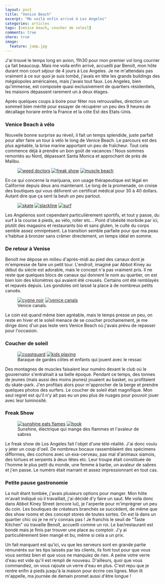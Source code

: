 ```yaml
---
layout: post
title: "Venice Beach"
excerpt: "Me voilà enfin arrivé à Los Angeles"
categories: articles
tags: [venice beach, coucher de soleil]
comments: true
share: true
image:
  feature: jump.jpg
---
```


J'ai trouvé le temps long en avion, 11h30 pour mon premier vol long courrier ça fait beaucoup. Mais me voila enfin arrivé, accueilli par Benoît, mon hôte durant mon court séjour de 4 jours à Los Angeles.
Je ne m'attendais pas vraiment à ce sur quoi je suis tombé, j'avais en tête les grands buildings des mégalopoles américaines, mais j'avais tout faux. Los Angeles, bien qu'immense, est composée quasi exclusivement de quartiers résidentiels, les maisons dépassent rarement un à deux étages.

Après quelques coups à boire pour fêter nos retrouvailles, direction un sommeil bien mérité pour essayer de récupérer un peu des 9 heures de décallage horaire entre la France et la côte Est des Etats-Unis.

### Venice Beach à vélo
Nouvelle bonne surprise au réveil,  il fait un temps splendide, juste parfait pour aller faire un tour à vélo le long de Venice Beach.
Le parcours est des plus agréable, la brise marine apportant un peu de fraîcheur. Tout cela commence déjà à prendre un bon goût de vacances !
Nous sommes remontés au Nord, dépassant Santa Monica et approchant de près de Malibu.
<figure class="third">
	<a href="{{site.url}}/images/doctors.jpg"><img src="{{site.url}}/images/doctors.jpg" alt="weed doctors"></a>
	<a href="{{site.url}}/images/freakshow.jpg"><img src="{{site.url}}/images/freakshow.jpg" alt="freak show"></a>
	<a href="{{site.url}}/images/muscu.jpg"><img src="{{site.url}}/images/muscu.jpg" alt="muscle beach"></a>
</figure>
En ce qui concerne la marijuana, son usage thérapeutique est légal en Californie depuis deux ans maintenant. Le long de la promenade, on croise des boutiques qui vous délivrent un certificat médical pour 30 à 40 dollars. Autant dire que ça sent la beuh un peu partout.
<figure class="third">
	<a href="{{site.url}}/images/skate.jpg"><img src="{{site.url}}/images/skate.jpg" alt="skate"></a>
	<a href="{{site.url}}/images/slack.jpg"><img src="{{site.url}}/images/slack.jpg" alt="slackline"></a>
	<a href="{{site.url}}/images/surf.jpg"><img src="{{site.url}}/images/surf.jpg" alt="surf"></a>
</figure>
Les Angelenos sont cependant particulièrement sportifs, et tout y passe, du surf à la course à pieds, au vélo, roller etc... Point d'obésité morbide par ici, plutôt des magasins et restaurants bio et sans gluten, le culte du corps semble assez omniprésent. La transition semble parfaite pour que ma peau s'habitue à bronzer sans crâmer directement, un temps idéal en somme.

### De retour à Venise
Benoît me dépose en milieu d'après-midi au pied des canaux dont je m'empresse de faire un petit tour.
L'endroit, imaginé par Abbot Kiney au début du siècle est adorable, mais le concept n'a pas vraiment pris. Il ne reste que quelques blocs de canaux qui donnent le nom au quartier, on est bien loin des kilomètres qui avaient été creusés. Certains ont été remblayés et repavés depuis. Les gondoles ont laissé la place à de nombreux petits canoës.
<figure class="half">
	<a href="{{site.url}}/images/cygne.jpg"><img src="{{site.url}}/images/cygne.jpg" alt="cygne noir"></a>
	<a href="{{site.url}}/images/venice.jpg"><img src="{{site.url}}/images/venice.jpg" alt="venice canals"></a>
	<figcaption>Venice canals.</figcaption>
</figure>
Le coin est quand même bien agréable, mais le temps presse un peu, on reste en hiver et le soleil menace de se coucher prochainement, je me dirige donc d'un pas leste vers Venice Beach où j'avais prévu  de repasser pour l'occasion.

### Coucher de soleil
<figure class="half">
	<a href="{{site.url}}/images/coastguard.jpg"><img src="{{site.url}}/images/coastguard.jpg" alt="coastguard"></a>
	<a href="{{site.url}}/images/kids.jpg"><img src="{{site.url}}/images/kids.jpg" alt="kids playing"></a>
	<figcaption>Baraque de gardes côtes et enfants qui jouent avec le ressac</figcaption>
</figure>
Des montagnes de muscles faisaient leur numéro devant le club où le gouvernator s'entraînait à sa belle époque. Pendant ce temps, des tonnes de jeunes (mais aussi des moins jeunes) jouaient au basket, ou profitaient du skate-park. J'en profitais alors pour m'approcher de la berge et prendre quelques photos des surfers.
Le coucher de soleil était magnifique. Mon seul regret est qu'il n'y ait pas eu un peu plus de nuages pour pouvoir jouer avec leur luminosité.

### Freak Show
<figure class="half">
	<a href="{{site.url}}/images/sunshine.jpg"><img src="{{site.url}}/images/sunshine.jpg" alt="sunshine eats flames"></a>
	<a href="{{site.url}}/images/hook.jpg"><img src="{{site.url}}/images/hook.jpg" alt="hook"></a>
	<figcaption>Sunshine, électrique qui mange des flammes et l'avaleur de sabres</figcaption>
</figure>
Le freak show de Los Angeles fait l'objet d'une télé-réalité. J'ai donc voulu y jeter un coup d'oeil. De nombreux bocaux rassemblaient des spécimens difformes, des cochons avec un exa-cerveau, pas mal d'animaux siamois, des tortues et serpents à deux têtes etc. Leur troupe était constituée de l'homme le plus petit du monde, une femme à barbe, un avaleur de sabres et j'en  passe. Le numéro était marrant et assez impressionnant en tout cas.

### Petite pause gastronomie
La nuit étant tombée, j'avais plusieurs options pour manger. Mon hôte m'avait indiqué où il travaillait, j'ai décidé d'y faire un saut.
Me voila donc dans Abbot Kiney Street (encore lui), je l'arpente pour m'imprégner un peu du coin. Les boutiques de créateurs branchés se succèdent, de même que des show rooms et des concept stores de toutes sortes. On est là dans un quartier chic où je ne m'y connais pas ! Je franchis le seuil de "Taste Kitchen" où travaille Benoît, accueilli comme un roi. Le bar/restaurant est bondé mais je finis par trouver une place au comptoir. J'y ai particulièrement bien mangé et bu, même si cela a un prix.

Un fait marquant est qu'ici, vu que les serveurs sont en grande partie rémunérés sur les tips laissés par les clients, ils font tout pour que vous vous sentiez bien et que vous ne manquiez de rien. A peine votre verre d'eau est vide qu'il est rempli de nouveau. D'ailleurs, quoi que vous commandiez, on vous rajoute un verre d'eau en plus.
C'est repu que je rentre enfin à pieds jusqu'à la maison pour écrire ces lignes. Mon lit m'appelle, ma journée de demain promet aussi d'être longue !
